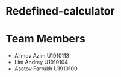 # Redefined-calculator
# Team Members
- Alimov Azim U1910113
- Lim Andrey U1910104
- Asatov Farrukh U1910100
